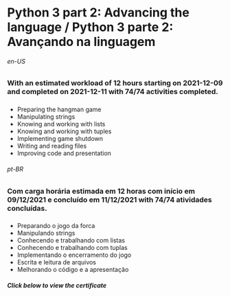 # Python 3 part 2: Advancing the language / Python 3 parte 2: Avançando na linguagem

###### en-US
### With an estimated workload of 12 hours starting on 2021-12-09 and completed on 2021-12-11 with 74/74 activities completed.

### 
* Preparing the hangman game
* Manipulating strings
* Knowing and working with lists
* Knowing and working with tuples
* Implementing game shutdown
* Writing and reading files
* Improving code and presentation

###### pt-BR
### Com carga horária estimada em 12 horas com início em 09/12/2021 e concluído em 11/12/2021 with 74/74 atividades concluídas.

###
* Preparando o jogo da forca
* Manipulando strings
* Conhecendo e trabalhando com listas
* Conhecendo e trabalhando com tuplas
* Implementando o encerramento do jogo
* Escrita e leitura de arquivos
* Melhorando o código e a apresentação

##### Click below to view the certificate
[![]()](https://cursos.alura.com.br/certificate/wesley-comput/python-3-avancando-na-linguagem)


